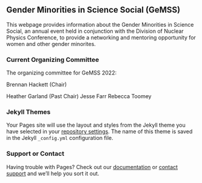 ## Gender Minorities in Science Social (GeMSS) 

This webpage provides information about the Gender Minorities in Science Social, an annual event held in conjunction with the Division of Nuclear Physics Conference, to provide a networking and mentoring opportunity for women and other gender minorites. 

### Current Organizing Committee 

The organizing committee for GeMSS 2022: 

Brennan Hackett (Chair) 

Heather Garland (Past Chair) 
Jesse Farr
Rebecca Toomey 

### Jekyll Themes

Your Pages site will use the layout and styles from the Jekyll theme you have selected in your [repository settings](https://github.com/theGeMSS/Info/settings/pages). The name of this theme is saved in the Jekyll `_config.yml` configuration file.

### Support or Contact

Having trouble with Pages? Check out our [documentation](https://docs.github.com/categories/github-pages-basics/) or [contact support](https://support.github.com/contact) and we’ll help you sort it out.
